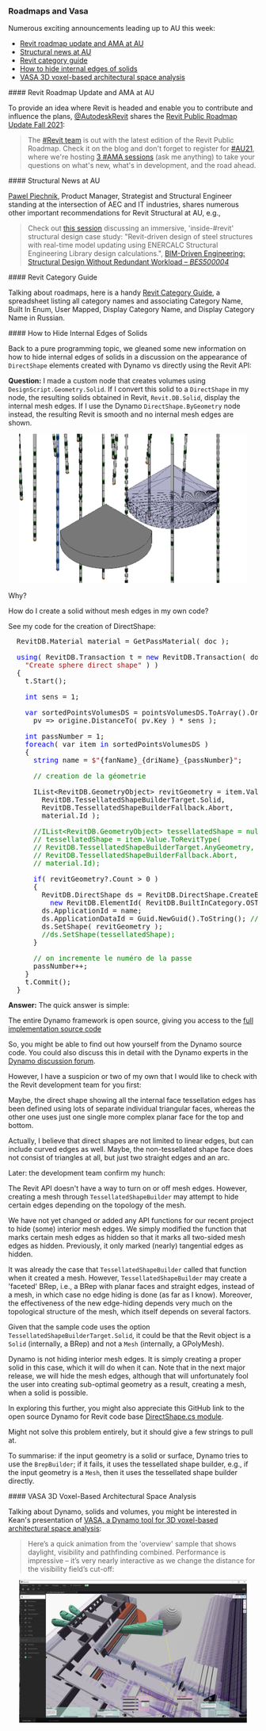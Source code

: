 <head>
<meta http-equiv="Content-Type" content="text/html; charset=utf-8">
<link rel="stylesheet" type="text/css" href="bc.css">
<script src="https://cdn.rawgit.com/google/code-prettify/master/loader/run_prettify.js" type="text/javascript"></script>
</head>

<!---

- roadmap
  [@AutodeskRevit](https://twitter.com/AutodeskRevit) shares
  the [Revit Public Roadmap Update Fall 2021](https://blogs.autodesk.com/revit/2021/09/30/revit-public-roadmap-update-fall-2021)
  > The [#Revit team](https://twitter.com/hashtag/Revit) is out with the latest edition of the Revit Public Roadmap.
  Check it on the blog and don't forget to register for [#AU21](https://twitter.com/hashtag/AU21), w
  here we're hosting [3 #AMA sessions](https://twitter.com/hashtag/AMA) to take your questions
  on what's new, what's in development, and the road ahead.

- Pawel Piechnik
  Product Manager, Strategist and Structural Engineer standing at the intersection of AEC and IT industries
   ... a structural recommendation for the upcoming #AU2021 : Check out this session discussing an immersive, "inside-#revit" structural design case study: "Revit-driven design of steel structures with real-time model updating using ENERCALC Structural Engineering Library design calculations.". https://lnkd.in/e2SS9J7N
#structuralengineering

- Revit Category Guide
  https://docs.google.com/spreadsheets/d/1uNa77XYLjeN-1c63gsX6C5D5Pvn_3ZB4B0QMgPeloTw/edit#gid=1549586957
  Category Name, Built In Enum, User Mapped, Display Category Name, Display Category Name (Rus)
  
- how to hide internal edges of solids
  18247333 [Appearance of DirectShape created with Dynamo vs API]

- [VASA, a Dynamo tool for 3D voxel-based architectural space analysis](https://www.keanw.com/2021/09/introducing-vasa-for-voxel-based-architectural-space-analysis.html)

twitter:

add #thebuildingcoder

New local language Forge classes and the renewed ability to easily edit and continue while debugging a #RevitAPI add-in #DynamoBim @AutodeskForge @AutodeskRevit #bim #ForgeDevCon https://autode.sk/applycodechanges

Today, I highlight our new local language Forge classes and the renewed ability to easily edit and continue while debugging a Revit add-in
&ndash; Non-mobile after computer crash
&ndash; Local language Forge classes
&ndash; Apply code changes debugging Revit add-in...

linkedin:

New local language Forge classes and the renewed ability to easily edit and continue while debugging a #RevitAPI add-in

https://autode.sk/applycodechanges

- Non-mobile after computer crash
- Local language Forge classes
- Apply code changes debugging Revit add-in...

#bim #DynamoBim #ForgeDevCon #Revit #API #IFC #SDK #AI #VisualStudio #Autodesk #AEC #adsk

the [Revit API discussion forum](http://forums.autodesk.com/t5/revit-api-forum/bd-p/160) thread

<center>
<img src="img/" alt="" title="" width="600"/>
<p style="font-size: 80%; font-style:italic"></p>
</center>

**Question:** 

**Answer:**

**Response:**  

Many thanks to  for this very helpful explanation!

<pre class="code">
</pre>

-->

### Roadmaps and Vasa 

Numerous exciting announcements leading up to AU this week:

- [Revit roadmap update and AMA at AU](#2)
- [Structural news at AU](#3)
- [Revit category guide](#4)
- [How to hide internal edges of solids](#5)
- [VASA 3D voxel-based architectural space analysis](#6)


####<a name="2"></a> Revit Roadmap Update and AMA at AU

To provide an idea where Revit is headed and enable you to contribute and influence the plans, 
[@AutodeskRevit](https://twitter.com/AutodeskRevit) shares
the [Revit Public Roadmap Update Fall 2021](https://blogs.autodesk.com/revit/2021/09/30/revit-public-roadmap-update-fall-2021):

> The [#Revit team](https://twitter.com/hashtag/Revit) is out with the latest edition of the Revit Public Roadmap.
Check it on the blog and don't forget to register
for [#AU21](https://twitter.com/hashtag/AU21),
where we're hosting [3 #AMA sessions](https://twitter.com/hashtag/AMA) (ask me anything) to
take your questions on what's new, what's in development, and the road ahead.

####<a name="3"></a> Structural News at AU

[Pawel Piechnik](https://twitter.com/piechnikp), Product Manager, Strategist and Structural Engineer standing at the intersection of AEC and IT industries, shares numerous other important recommendations for Revit Structural at AU, e.g.,

> Check out [this session](https://lnkd.in/e2SS9J7N) discussing an immersive, 'inside-#revit' structural design case study: "Revit-driven design of steel structures with real-time model updating using ENERCALC Structural Engineering Library design calculations.", 
[BIM-Driven Engineering: Structural Design Without Redundant Workload &ndash; *BES500004*](https://events-platform.autodesk.com/event/autodesk-university-2021/planning/UGxhbm5pbmdfNjY2OTI4)

####<a name="4"></a> Revit Category Guide

Talking about roadmaps, here is a handy
[Revit Category Guide](https://docs.google.com/spreadsheets/d/1uNa77XYLjeN-1c63gsX6C5D5Pvn_3ZB4B0QMgPeloTw/edit#gid=1549586957), a spreadsheet listing all category names and associating Category Name, Built In Enum, User Mapped, Display Category Name, and Display Category Name in Russian.
  
####<a name="5"></a> How to Hide Internal Edges of Solids

Back to a pure programming topic, we gleaned some new information on how to hide internal edges of solids in a discussion on the appearance of `DirectShape` elements created with Dynamo vs directly using the Revit API:

**Question:** I made a custom node that creates volumes using `DesignScript.Geometry.Solid`.
If I convert this solid to a `DirectShape` in my node, the resulting solids obtained in Revit, `Revit.DB.Solid`, display the internal mesh edges.
If I use the Dynamo `DirectShape.ByGeometry` node instead, the resulting Revit is smooth and no internal mesh edges are shown.

<center>
<img src="img/direct_shape_tessellation_edges.png" alt="DirectShape tessellation edges" title="DirectShape tessellation edges" width="460"/> <!-- 921 -->
</center>

Why?

How do I create a solid without mesh edges in my own code? 

See my code for the creation of DirectShape:

<pre class="code">
&nbsp;&nbsp;RevitDB.Material&nbsp;material&nbsp;=&nbsp;GetPassMaterial(&nbsp;doc&nbsp;);
 
&nbsp;&nbsp;<span style="color:blue;">using</span>(&nbsp;RevitDB.Transaction&nbsp;t&nbsp;=&nbsp;<span style="color:blue;">new</span>&nbsp;RevitDB.Transaction(&nbsp;doc,&nbsp;
&nbsp;&nbsp;&nbsp;&nbsp;<span style="color:#a31515;">&quot;Create&nbsp;sphere&nbsp;direct&nbsp;shape&quot;</span>&nbsp;)&nbsp;)
&nbsp;&nbsp;{
&nbsp;&nbsp;&nbsp;&nbsp;t.Start();
 
&nbsp;&nbsp;&nbsp;&nbsp;<span style="color:blue;">int</span>&nbsp;sens&nbsp;=&nbsp;1;
 
&nbsp;&nbsp;&nbsp;&nbsp;<span style="color:blue;">var</span>&nbsp;sortedPointsVolumesDS&nbsp;=&nbsp;pointsVolumesDS.ToArray().OrderBy(&nbsp;
&nbsp;&nbsp;&nbsp;&nbsp;&nbsp;&nbsp;pv&nbsp;=&gt;&nbsp;origine.DistanceTo(&nbsp;pv.Key&nbsp;)&nbsp;*&nbsp;sens&nbsp;);
 
&nbsp;&nbsp;&nbsp;&nbsp;<span style="color:blue;">int</span>&nbsp;passNumber&nbsp;=&nbsp;1;
&nbsp;&nbsp;&nbsp;&nbsp;<span style="color:blue;">foreach</span>(&nbsp;var&nbsp;item&nbsp;<span style="color:blue;">in</span>&nbsp;sortedPointsVolumesDS&nbsp;)
&nbsp;&nbsp;&nbsp;&nbsp;{
&nbsp;&nbsp;&nbsp;&nbsp;&nbsp;&nbsp;<span style="color:blue;">string</span>&nbsp;name&nbsp;=&nbsp;<span style="color:#a31515;">$&quot;</span>{fanName}<span style="color:#a31515;">_</span>{driName}<span style="color:#a31515;">_</span>{passNumber}<span style="color:#a31515;">&quot;</span>;
 
&nbsp;&nbsp;&nbsp;&nbsp;&nbsp;&nbsp;<span style="color:green;">//&nbsp;creation&nbsp;de&nbsp;la&nbsp;géometrie</span>
 
&nbsp;&nbsp;&nbsp;&nbsp;&nbsp;&nbsp;IList&lt;RevitDB.GeometryObject&gt;&nbsp;revitGeometry&nbsp;=&nbsp;item.Value.ToRevitType(
&nbsp;&nbsp;&nbsp;&nbsp;&nbsp;&nbsp;&nbsp;&nbsp;RevitDB.TessellatedShapeBuilderTarget.Solid,
&nbsp;&nbsp;&nbsp;&nbsp;&nbsp;&nbsp;&nbsp;&nbsp;RevitDB.TessellatedShapeBuilderFallback.Abort,
&nbsp;&nbsp;&nbsp;&nbsp;&nbsp;&nbsp;&nbsp;&nbsp;material.Id&nbsp;);
 
&nbsp;&nbsp;&nbsp;&nbsp;&nbsp;&nbsp;<span style="color:green;">//IList&lt;RevitDB.GeometryObject&gt;&nbsp;tessellatedShape&nbsp;=&nbsp;null;</span>
&nbsp;&nbsp;&nbsp;&nbsp;&nbsp;&nbsp;<span style="color:green;">//&nbsp;tessellatedShape&nbsp;=&nbsp;item.Value.ToRevitType(</span>
&nbsp;&nbsp;&nbsp;&nbsp;&nbsp;&nbsp;<span style="color:green;">//&nbsp;RevitDB.TessellatedShapeBuilderTarget.AnyGeometry,</span>
&nbsp;&nbsp;&nbsp;&nbsp;&nbsp;&nbsp;<span style="color:green;">//&nbsp;RevitDB.TessellatedShapeBuilderFallback.Abort,</span>
&nbsp;&nbsp;&nbsp;&nbsp;&nbsp;&nbsp;<span style="color:green;">//&nbsp;material.Id);</span>
 
&nbsp;&nbsp;&nbsp;&nbsp;&nbsp;&nbsp;<span style="color:blue;">if</span>(&nbsp;revitGeometry?.Count&nbsp;&gt;&nbsp;0&nbsp;)
&nbsp;&nbsp;&nbsp;&nbsp;&nbsp;&nbsp;{
&nbsp;&nbsp;&nbsp;&nbsp;&nbsp;&nbsp;&nbsp;&nbsp;RevitDB.DirectShape&nbsp;ds&nbsp;=&nbsp;RevitDB.DirectShape.CreateElement(&nbsp;doc,
&nbsp;&nbsp;&nbsp;&nbsp;&nbsp;&nbsp;&nbsp;&nbsp;&nbsp;&nbsp;<span style="color:blue;">new</span>&nbsp;RevitDB.ElementId(&nbsp;RevitDB.BuiltInCategory.OST_GenericModel&nbsp;)&nbsp;);
&nbsp;&nbsp;&nbsp;&nbsp;&nbsp;&nbsp;&nbsp;&nbsp;ds.ApplicationId&nbsp;=&nbsp;name;
&nbsp;&nbsp;&nbsp;&nbsp;&nbsp;&nbsp;&nbsp;&nbsp;ds.ApplicationDataId&nbsp;=&nbsp;Guid.NewGuid().ToString();&nbsp;<span style="color:green;">//&nbsp;&quot;Geometry&nbsp;object&nbsp;id&quot;;</span>
&nbsp;&nbsp;&nbsp;&nbsp;&nbsp;&nbsp;&nbsp;&nbsp;ds.SetShape(&nbsp;revitGeometry&nbsp;);
&nbsp;&nbsp;&nbsp;&nbsp;&nbsp;&nbsp;&nbsp;&nbsp;<span style="color:green;">//ds.SetShape(tessellatedShape);</span>
&nbsp;&nbsp;&nbsp;&nbsp;&nbsp;&nbsp;}
 
&nbsp;&nbsp;&nbsp;&nbsp;&nbsp;&nbsp;<span style="color:green;">//&nbsp;on&nbsp;incremente&nbsp;le&nbsp;numéro&nbsp;de&nbsp;la&nbsp;passe</span>
&nbsp;&nbsp;&nbsp;&nbsp;&nbsp;&nbsp;passNumber++;
&nbsp;&nbsp;&nbsp;&nbsp;}
&nbsp;&nbsp;&nbsp;&nbsp;t.Commit();
&nbsp;&nbsp;}
</pre>

**Answer:** The quick answer is simple:

The entire Dynamo framework is open source, giving you access to
the [full implementation source code](https://github.com/DynamoDS)

So, you might be able to find out how yourself from the Dynamo source code.
You could also discuss this in detail with the Dynamo experts in
the [Dynamo discussion forum](https://forum.dynamobim.com).

However, I have a suspicion or two of my own that I would like to check with the Revit development team for you first:

Maybe, the direct shape showing all the internal face tessellation edges has been defined using lots of separate individual triangular faces, whereas the other one uses just one single more complex planar face for the top and bottom.

Actually, I believe that direct shapes are not limited to linear edges, but can include curved edges as well. Maybe, the non-tessellated shape face does not consist of triangles at all, but just two straight edges and an arc.

Later: the development team confirm my hunch:

The Revit API doesn't have a way to turn on or off mesh edges.
However, creating a mesh through `TessellatedShapeBuilder` may attempt to hide certain edges depending on the topology of the mesh. 

We have not yet changed or added any API functions for our recent project to hide (some) interior mesh edges.
We simply modified the function that marks certain mesh edges as hidden so that it marks all two-sided mesh edges as hidden.
Previously, it only marked (nearly) tangential edges as hidden.

It was already the case that `TessellatedShapeBuilder` called that function when it created a mesh.
However, `TessellatedShapeBuilder` may create a 'faceted' BRep, i.e., a BRep with planar faces and straight edges, instead of a mesh, in which case no edge hiding is done (as far as I know).
Moreover, the effectiveness of the new edge-hiding depends very much on the topological structure of the mesh, which itself depends on several factors.

Given that the sample code uses the option `TessellatedShapeBuilderTarget.Solid`, it could be that the Revit object is a `Solid` (internally, a BRep) and not a `Mesh` (internally, a GPolyMesh).

Dynamo is not hiding interior mesh edges.
It is simply creating a proper solid in this case, which it will do when it can.
Note that in the next major release, we will hide the mesh edges, although that will unfortunately fool the user into creating sub-optimal geometry as a result, creating a mesh, when a solid is possible.

In exploring this further, you might also appreciate this GitHub link to the open source Dynamo for Revit code base [DirectShape.cs module](https://github.com/DynamoDS/DynamoRevit/blob/5c3b0d869ccdc2f4d5fd24b5346933f22d39f279/src/Libraries/RevitNodes/Elements/DirectShape.cs).

Might not solve this problem entirely, but it should give a few strings to pull at.

To summarise: if the input geometry is a solid or surface, Dynamo tries to use the `BrepBuilder`; if it fails, it uses the tessellated shape builder, e.g., if the input geometry is a `Mesh`, then it uses the tessellated shape builder directly. 

####<a name="6"></a> VASA 3D Voxel-Based Architectural Space Analysis

Talking about Dynamo, solids and volumes, you might be interested in Kean's presentation
of [VASA, a Dynamo tool for 3D voxel-based architectural space analysis](https://www.keanw.com/2021/09/introducing-vasa-for-voxel-based-architectural-space-analysis.html):

> Here’s a quick animation from the 'overview' sample that shows daylight, visibility and pathfinding combined. Performance is impressive &ndash; it’s very nearly interactive as we change the distance for the visibility field’s cut-off:

<center>
<img src="img/vasa_overview_sample.gif" alt="VASA overview sample" title="VASA overview sample" width="460"/> <!-- 3584 -->
</center>